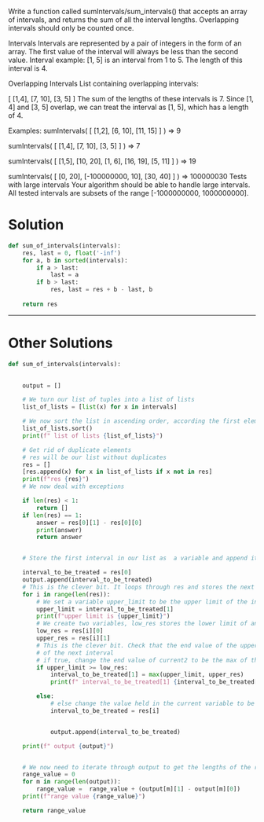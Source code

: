 Write a function called sumIntervals/sum_intervals() that accepts an array of intervals, and returns the sum of all the interval lengths. Overlapping intervals should only be counted once.

Intervals
Intervals are represented by a pair of integers in the form of an array. The first value of the interval will always be less than the second value. Interval example: [1, 5] is an interval from 1 to 5. The length of this interval is 4.

Overlapping Intervals
List containing overlapping intervals:

[
   [1,4],
   [7, 10],
   [3, 5]
]
The sum of the lengths of these intervals is 7. Since [1, 4] and [3, 5] overlap, we can treat the interval as [1, 5], which has a length of 4.

Examples:
sumIntervals( [
   [1,2],
   [6, 10],
   [11, 15]
] ) => 9

sumIntervals( [
   [1,4],
   [7, 10],
   [3, 5]
] ) => 7

sumIntervals( [
   [1,5],
   [10, 20],
   [1, 6],
   [16, 19],
   [5, 11]
] ) => 19

sumIntervals( [
   [0, 20],
   [-100000000, 10],
   [30, 40]
] ) => 100000030
Tests with large intervals
Your algorithm should be able to handle large intervals. All tested intervals are subsets of the range [-1000000000, 1000000000].

# Solution
```python
def sum_of_intervals(intervals):
    res, last = 0, float('-inf')
    for a, b in sorted(intervals):
        if a > last:
            last = a
        if b > last:
            res, last = res + b - last, b
        
    return res
```
___
# Other Solutions

```python
def sum_of_intervals(intervals):
   

    output = []

    # We turn our list of tuples into a list of lists
    list_of_lists = [list(x) for x in intervals]

    # We now sort the list in ascending order, according the first element in each list
    list_of_lists.sort()
    print(f" list of lists {list_of_lists}")

    # Get rid of duplicate elements
    # res will be our list without duplicates
    res = []
    [res.append(x) for x in list_of_lists if x not in res]
    print(f"res {res}")
    # We now deal with exceptions

    if len(res) < 1:
        return []
    if len(res) == 1:
        answer = res[0][1] - res[0][0]
        print(answer)
        return answer


    # Store the first interval in our list as  a variable and append it to an empty list

    interval_to_be_treated = res[0]
    output.append(interval_to_be_treated)
    # This is the clever bit. It loops through res and stores the next interval start and end values in two variables
    for i in range(len(res)):
        # We set a variable upper_limit to be the upper limit of the interval in the first element in res
        upper_limit = interval_to_be_treated[1]
        print(f"upper limit is {upper_limit}")
        # We create two variables, low_res stores the lower limit of an interval and upper_res the upper limit
        low_res = res[i][0]
        upper_res = res[i][1]
        # This is the clever bit. Check that the end value of the upper limit current2 variable is greater than or equal to the start value
        # of the next interval
        # if true, change the end value of current2 to be the max of the current end interval
        if upper_limit >= low_res:
            interval_to_be_treated[1] = max(upper_limit, upper_res)
            print(f" interval_to_be_treated[1] {interval_to_be_treated[1]}")

        else:
            # else change the value held in the current variable to be current interval in res
            interval_to_be_treated = res[i]


            output.append(interval_to_be_treated)

    print(f" output {output}")


    # We now need to iterate through output to get the lengths of the ranges
    range_value = 0
    for m in range(len(output)):
        range_value =  range_value + (output[m][1] - output[m][0])
    print(f"range value {range_value}")

    return range_value
```
